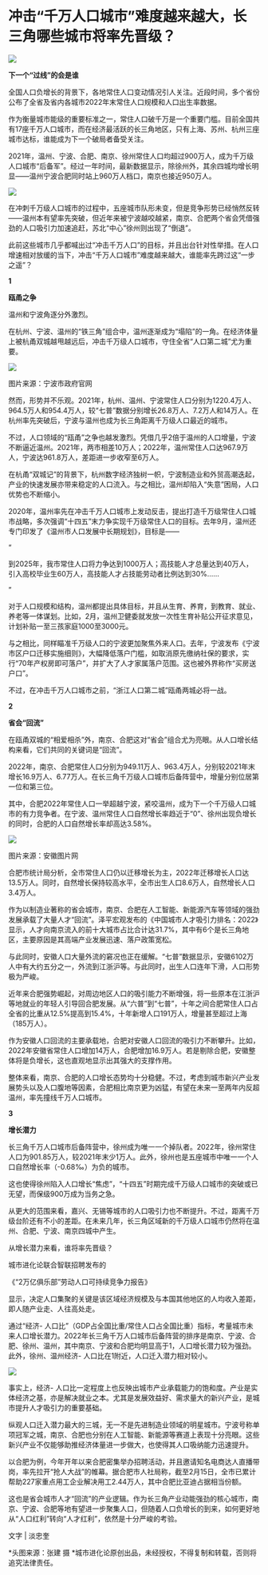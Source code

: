 # 冲击“千万人口城市”难度越来越大，长三角哪些城市将率先晋级？

![](https://inews.gtimg.com/newsapp_bt/0/15700708723/1000)

**下一个“过线”的会是谁**

全国人口负增长的背景下，各地常住人口变动情况引人关注。近段时间，多个省份公布了全省及省内各城市2022年末常住人口规模和人口出生率数据。

作为衡量城市能级的重要标准之一，常住人口破千万是一个重要门槛。目前全国共有17座千万人口城市，而在经济最活跃的长三角地区，只有上海、苏州、杭州三座城市达标，谁能成为下一个破局者备受关注。

2021年，温州、宁波、合肥、南京、徐州常住人口均超过900万人，成为千万级人口城市“后备军”。经过一年时间，最新数据显示，除徐州外，其余四城均增长明显——温州宁波合肥同时站上960万人档口，南京也接近950万人。

![](https://inews.gtimg.com/newsapp_bt/0/15700708726/1000)

在冲刺千万级人口城市的过程中，五座城市队形未变，但是竞争形势已经悄然反转——温州本有望率先突破，但近年来被宁波越咬越紧，南京、合肥两个省会凭借强劲的人口吸引力加速追赶，苏北“中心”徐州则出现了“倒退”。

此前这些城市几乎都喊出过“冲击千万人口”的目标，并且出台针对性举措。在人口增速相对放缓的当下，冲击“千万人口城市”难度越来越大，谁能率先跨过这“一步之遥”？

**1**

**瓯甬之争**

温州和宁波角逐分外激烈。

在杭州、宁波、温州的“铁三角”组合中，温州逐渐成为“塌陷”的一角。在经济体量上被杭甬双城越甩越远后，冲击千万级人口城市，守住全省“人口第二城”尤为重要。

![](https://inews.gtimg.com/newsapp_bt/0/15700708878/1000)

图片来源：宁波市政府官网

然而，形势并不乐观。2021年，杭州、温州、宁波常住人口分别为1220.4万人、964.5万人和954.4万人，较“七普”数据分别增长26.8万人、7.2万人和14万人。在杭州率先突破后，宁波与温州也成为长三角距离千万级人口最近的城市。

不过，人口领域的“瓯甬”之争也越发激烈。凭借几乎2倍于温州的人口增量，宁波不断逼近温州。2021年，两市相差10万人；2022年，温州常住人口达967.9万人，宁波达961.8万人，差距进一步收窄至6万人。

在杭甬“双城记”的背景下，杭州数字经济独树一帜，宁波制造业和外贸高潮迭起，产业的快速发展亦带来稳定的人口流入。与之相比，温州却陷入“失意”困局，人口优势也不断缩小。

2020年，温州率先在冲击千万人口城市上发动反击，提出打造千万级常住人口城市战略，多次强调“十四五”末力争实现千万级常住人口的目标。去年9月，温州还专门印发了《温州市人口发展中长期规划》，目标是——

“

到2025年，我市常住人口将力争达到1000万人；高技能人才总量达到40万人，引入高校毕业生60万人，高技能人才占技能劳动者比例达到30%……

”

对于人口规模和结构，温州都提出具体目标，并且从生育、养育，到教育、就业、养老等一体谋划。比如，2月，温州卫健委就发放一次性生育补贴公开征求意见，计划补贴一至三孩家庭1000至3000元。

与之相比，同样瞄准千万级人口的宁波更加聚焦外来人口。去年，宁波发布《宁波市区户口迁移实施细则》，大幅降低落户门槛，如取消原先缴纳社保的要求，实行“70年产权房即可落户”，并扩大了人才家属落户范围。这也被外界称作“买房送户口”。

不过，在冲击千万人口城市之前，“浙江人口第二城”瓯甬两城必将一战。

**2**

**省会“回流”**

在瓯甬双城的“相爱相杀”外，南京、合肥这对“省会”组合尤为亮眼。从人口增长结构来看，它们共同的关键词是“回流”。

2022年，南京、合肥常住人口分别为949.11万人、963.4万人，分别较2021年末增长16.9万人、6.77万人。在长三角千万级人口城市后备阵营中，增量分别位居第一位和第三位。

其中，合肥2022年常住人口一举超越宁波，紧咬温州，成为下一个千万级人口城市的有力竞争者。在宁波、温州常住人口自然增长率趋近于“0”、徐州出现负增长的同时，合肥的人口自然增长率却高达3.58%。

![](https://inews.gtimg.com/newsapp_bt/0/15700708881/1000)

图片来源：安徽图片网

合肥市统计局分析，全市常住人口仍以迁移增长为主，2022年迁移增长人口达13.5万人。同时，自然增长保持较高水平，全市出生人口8.6万人，自然增长人口3.4万人。

作为以制造业著称的省会城市，南京、合肥在人工智能、新能源汽车等领域的强劲发展承载了大量人才“回流”。泽平宏观发布的《中国城市人才吸引力排名：2022》显示，人才向南京流入的前十大城市占比合计达31.7%，其中有6个是长三角地区，主要原因是其高端产业发展迅速、落户政策宽松。

与此同时，安徽人口大量外流的窘况也正在缓解。“七普”数据显示，安徽6102万人中有大约五分之一，外流到江浙沪等。与此同时，出生人口连年下滑，人口形势极为严峻。

近年来合肥强势崛起，对周边地区人口的吸引能力不断增强，将一些原本在江浙沪等地就业的年轻人引导回合肥发展。从“六普”到“七普”，十年之间合肥常住人口占全省的比重从12.5%提高到15.4%，十年新增人口191万人，增量甚至超过上海（185万人）。

作为安徽人口回流的主要承载地，合肥对安徽人口回流的吸引力不断攀升。比如，2022年安徽省常住人口增加14万人，合肥增加16.9万人。若是剔除合肥，安徽整体将是负增长，这也直观地显示出其强大的支撑作用。

整体来看，南京、合肥的人口增长态势均十分稳健。不过，考虑到城市新兴产业发展势头以及人口腹地等因素，合肥相比南京更为凶猛，有望在未来一至两年内反超温州，率先撞线千万人口城市。

**3**

**增长潜力**

长三角千万人口城市后备阵营中，徐州成为唯一一个掉队者。2022年，徐州常住人口为901.85万人，较2021年末少1万人。此外，徐州也是五座城市中唯一一个人口自然增长率（-0.68‰）为负的城市。

这也使得徐州陷入人口增长“焦虑”，“十四五”时期完成千万级人口城市的突破或已无望，而保级900万成为当务之急。

从更大的范围来看，嘉兴、无锡等城市的人口吸引力也不断提升。不过，距离千万级台阶还有不小的差距。在未来几年，长三角区域新的千万级人口城市仍然将在温州、合肥、宁波、南京四城中产生。

从增长潜力来看，谁将率先晋级？

城市进化论联合智联招聘发布的

《“2万亿俱乐部”劳动人口可持续竞争力报告》

显示，决定人口集聚的关键是该区域经济规模及与本国其他地区的人均收入差距，即人随产业走、人往高处走。

通过“经济-
人口比”（GDP占全国比重/常住人口占全国比重）指标，考量城市未来人口增长潜力。2022年长三角千万人口城市后备阵营的排序是南京、宁波、合肥、徐州、温州，其中南京、宁波和合肥均明显高于1，人口增长潜力较为强劲。此外，徐州、温州经济-
人口比在1附近，人口迁入潜力相对较小。

![](https://inews.gtimg.com/newsapp_bt/0/15700708884/1000)

事实上，经济-
人口比一定程度上也反映出城市产业承载能力的饱和度。产业是实体经济之基，亦是解决就业之本。尤其是发展效益好、需求量大的新兴产业，是城市提升人才吸引力的重要基础。

纵观人口迁入潜力最大的三城，无一不是先进制造业领域的明星城市。宁波号称单项冠军之城，南京、合肥也分别在人工智能、新能源等赛道上表现十分亮眼。这些新兴产业不仅能够助推经济体量进一步做大，也使得其人口吸纳能力迅速提升。

以合肥为例，今年开年以来合肥密集举办招聘活动，并且邀请知名电商达人直播带岗，率先拉开“抢人大战”的帷幕。据合肥市人社局称，截至2月15日，全市已累计帮助227家重点用工企业解决用工2.44万人，其中合肥比亚迪占据相当份额。

这也是省会城市人才“回流”的产业逻辑。作为长三角产业动能强劲的核心城市，南京、宁波、合肥等地有望进一步聚集人口，但随着人口负增长的到来，如何更好地从“人口红利”转向“人才红利”，依然是十分严峻的考验。

文字 | 淡忠奎

*头图来源：张建 摄 *城市进化论原创出品，未经授权，不得复制和转载，否则将追究法律责任。

